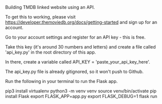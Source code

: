 Building TMDB linked website using an API.

To get this to working, please visit https://developer.themoviedb.org/docs/getting-started and sign up for an account.

Go to your account settings and register for an API key - this is free.

Take this key (it's around 30 numbers and letters) and create a file called 'api_key.py' in the root directory of this app.

In there, create a variable called API_KEY = 'paste_your_api_key_here'.

The api_key.py file is already gitignored, so it won't push to Github.

Run the following in your terminal to run the Flask app.


pip3 install virtualenv
python3 -m venv venv
source venv/bin/activate
pip install Flask
export FLASK_APP=app.py
export FLASK_DEBUG=1
flask run
